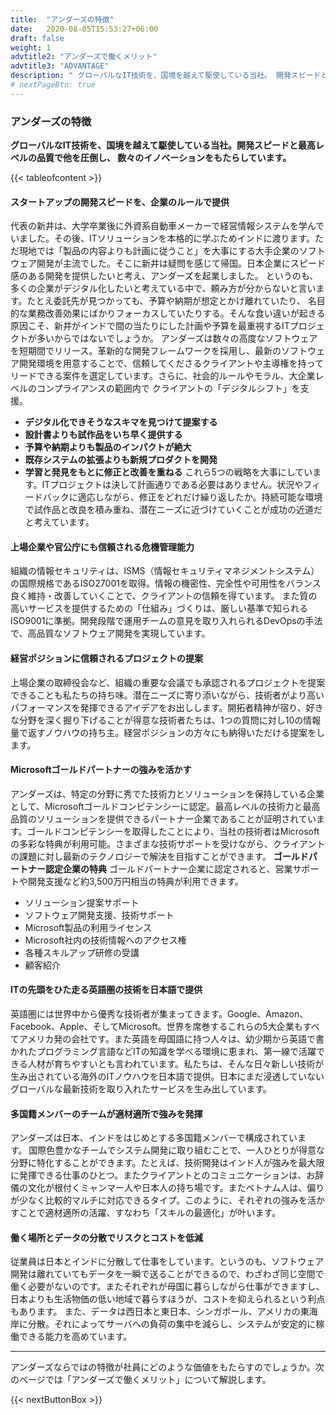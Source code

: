 ```yaml
---
title:  "アンダーズの特徴"
date:   2020-08-05T15:53:27+06:00
draft: false
weight: 1
advtitle2: "アンダーズで働くメリット"
advtitle3: "ADVANTAGE"
description: " グローバルなIT技術を、国境を越えて駆使している当社。 開発スピードと最高レベルの品質で他を圧倒し、 数々のイノベーションをもたらしています。"
# nextPageBtn: true
---
```


### アンダーズの特徴
**グローバルなIT技術を、国境を越えて駆使している当社。開発スピードと最高レベルの品質で他を圧倒し、 数々のイノベーションをもたらしています。**  

{{< tableofcontent >}}
<!-- ![Image not available](../../ico_arw_page_anchor.webp "Title")  [**ITの先頭をひた走る英語圏の技術を日本語で提供**](#ITの先頭をひた走る英語圏の技術を日本語で提供)   

![Image not available](../../ico_arw_page_anchor.webp "Title") [**上場企業や官公庁にも信頼される危機管理能力**](#上場企業や官公庁にも信頼される危機管理能力)   

![Image not available](../../ico_arw_page_anchor.webp "Title") [**経営ポジションに信頼されるプロジェクトの提案**](#経営ポジションに信頼されるプロジェクトの提案 )   

![Image not available](../../ico_arw_page_anchor.webp "Title") [**世界的なIT企業でも重宝されるインド人を採用**](#世界的なIT企業でも重宝されるインド人を採用)   

![Image not available](../../ico_arw_page_anchor.webp "Title") [**多国籍メンバーのチームが適材適所で強みを発揮**](#多国籍メンバーのチームが適材適所で強みを発揮)  

![Image not available](../../ico_arw_page_anchor.webp "Title") [**働く場所とデータの分散でリスクとコストを低減**](#働く場所とデータの分散でリスクとコストを低減) -->

#### スタートアップの開発スピードを、企業のルールで提供
代表の新井は、大学卒業後に外資系自動車メーカーで経営情報システムを学んでいました。その後、ITソリューションを本格的に学ぶためインドに渡ります。ただ現地では「製品の内容よりも計画に従うこと」を大事にする大手企業のソフトウェア開発が主流でした。そこに新井は疑問を感じて帰国。日本企業にスピード感のある開発を提供したいと考え、アンダーズを起業しました。
というのも、多くの企業がデジタル化したいと考えている中で、頼み方が分からないと言います。たとえ委託先が見つかっても、予算や納期が想定とかけ離れていたり、 名目的な業務改善効果にばかりフォーカスしていたりする。そんな食い違いが起きる原因こそ、新井がインドで間の当たりにした計画や予算を最重視するITプロジェクトが多いからではないでしょうか。
アンダーズは数々の高度なソフトウェアを短期間でリリース。革新的な開発フレームワークを採用し、最新のソフトウェア開発環境を用意することで、信頼してくださるクライアントや主導権を持ってリードできる案件を選定しています。さらに、社会的ルールやモラル、大企業レベルのコンプライアンスの範囲内で クライアントの「デジタルシフト」を支援。
- **デジタル化できそうなスキマを見つけて提案する**
- **設計書よりも試作品をいち早く提供する**
- **予算や納期よりも製品のインパクトが絶大**
- **既存システムの拡張よりも新規プロダクトを開発**
- **学習と発見をもとに修正と改善を重ねる**
これら5つの戦略を大事にしています。ITプロジェクトは決して計画通りである必要はありません。状況やフィードバックに適応しながら、修正をどれだけ繰り返したか。持続可能な環境で試作品と改良を積み重ね、潜在ニーズに近づけていくことが成功の近道だと考えています。

#### 上場企業や官公庁にも信頼される危機管理能力
組織の情報セキュリティは、ISMS（情報セキュリティマネジメントシステム）の国際規格であるISO27001を取得。情報の機密性、完全性や可用性をバランス良く維持・改善していくことで、クライアントの信頼を得ています。
また質の高いサービスを提供するための「仕組み」づくりは、厳しい基準で知られるISO9001に準拠。開発段階で運用チームの意見を取り入れられるDevOpsの手法で、高品質なソフトウェア開発を実現しています。

#### 経営ポジションに信頼されるプロジェクトの提案
上場企業の取締役会など、組織の重要な会議でも承認されるプロジェクトを提案できることも私たちの持ち味。潜在ニーズに寄り添いながら、技術者がより高いパフォーマンスを発揮できるアイデアをお出しします。開拓者精神が宿り、好きな分野を深く掘り下げることが得意な技術者たちは、1つの質問に対し10の情報量で返すノウハウの持ち主。経営ポジションの方々にも納得いただける提案をします。       

#### Microsoftゴールドパートナーの強みを活かす
アンダーズは、特定の分野に秀でた技術力とソリューションを保持している企業として、Microsoftゴールドコンピテンシーに認定。最高レベルの技術力と最高品質のソリューションを提供できるパートナー企業であることが証明されています。ゴールドコンピテンシーを取得したことにより、当社の技術者はMicrosoftの多彩な特典が利用可能。さまざまな技術サポートを受けながら、クライアントの課題に対し最新のテクノロジーで解決を目指すことができます。
**ゴールドパートナー認定企業の特典**
ゴールドパートナー企業に認定されると、営業サポートや開発支援など約3,500万円相当の特典が利用できます。
- ソリューション提案サポート
- ソフトウェア開発支援、技術サポート
- Microsoft製品の利用ライセンス
- Microsoft社内の技術情報へのアクセス権
- 各種スキルアップ研修の受講
- 顧客紹介

#### ITの先頭をひた走る英語圏の技術を日本語で提供
英語圏には世界中から優秀な技術者が集まってきます。Google、Amazon、Facebook、Apple、そしてMicrosoft。世界を席巻するこれらの5大企業もすべてアメリカ発の会社です。また英語を母国語に持つ人々は、幼少期から英語で書かれたプログラミング言語などITの知識を学べる環境に恵まれ、第一線で活躍できる人材が育ちやすいとも言われています。私たちは、そんな日々新しい技術が生み出されている海外のITノウハウを日本語で提供。日本にまだ浸透していないグローバルな最新技術を取り入れたサービスを生み出しています。

#### 多国籍メンバーのチームが適材適所で強みを発揮
アンダーズは日本、インドをはじめとする多国籍メンバーで構成されています。 国際色豊かなチームでシステム開発に取り組むことで、一人ひとりが得意な分野に特化することができます。たとえば、技術開発はインド人が強みを最大限に発揮できる仕事のひとつ。またクライアントとのコミュニケーションは、お辞儀の文化が根付くミャンマー人や日本人の持ち場です。またベトナム人は、偏りが少なく比較的マルチに対応できるタイプ。このように、それぞれの強みを活かすことで適材適所の活躍、すなわち「スキルの最適化」が叶います。 

#### 働く場所とデータの分散でリスクとコストを低減
従業員は日本とインドに分散して仕事をしています。というのも、ソフトウェア開発は離れていてもデータを一瞬で送ることができるので、わざわざ同じ空間で働く必要がないのです。またそれぞれが母国に暮らしながら仕事ができますし、日本よりも生活物価の低い地域で暮らすほうが、コストを抑えられるという利点もあります。
 また、データは西日本と東日本、シンガポール、アメリカの東海岸に分散。それによってサーバへの負荷の集中を減らし、システムが安定的に稼働できる能力を高めています。
 
---

アンダーズならではの特徴が社員にどのような価値をもたらすのでしょうか。次のページでは「アンダーズで働くメリット」について解説します。

{{< nextButtonBox >}}
